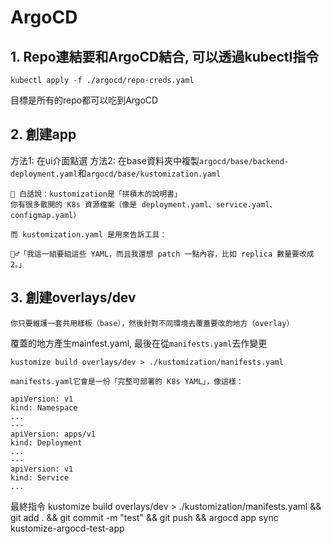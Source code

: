# ArgoCD 

## 1. Repo連結要和ArgoCD結合, 可以透過kubectl指令
`kubectl apply -f ./argocd/repo-creds.yaml`

目標是所有的repo都可以吃到ArgoCD

## 2. 創建app

方法1: 在ui介面點選
方法2: 在base資料夾中複製`argocd/base/backend-deployment.yaml`和`argocd/base/kustomization.yaml`

```
🧱 白話說：kustomization是「拼積木的說明書」
你有很多散開的 K8s 資源檔案（像是 deployment.yaml、service.yaml、configmap.yaml）

而 kustomization.yaml 是用來告訴工具：

👷‍♂️「我這一組要組這些 YAML，而且我還想 patch 一點內容，比如 replica 數量要改成 2。」
```

## 3. 創建overlays/dev

```
你只要維護一套共用樣板（base），然後針對不同環境去覆蓋要改的地方（overlay）
```

覆蓋的地方產生mainfest.yaml, 最後在從`manifests.yaml`去作變更

`kustomize build overlays/dev > ./kustomization/manifests.yaml`

```
manifests.yaml它會是一份「完整可部署的 K8s YAML」，像這樣：

apiVersion: v1
kind: Namespace
...
---
apiVersion: apps/v1
kind: Deployment
...
---
apiVersion: v1
kind: Service
...

```

最終指令
kustomize build overlays/dev > ./kustomization/manifests.yaml && git add . && git commit -m "test" && git push && argocd app sync kustomize-argocd-test-app

